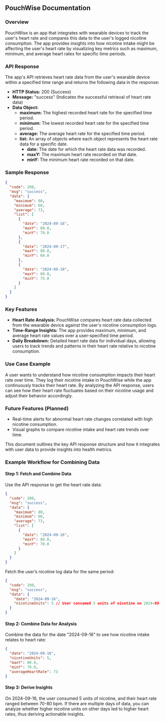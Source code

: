 ## PouchWise Documentation

### Overview

PouchWise is an app that integrates with wearable devices to track the user's heart rate and compares this data to the user's logged nicotine consumption. The app provides insights into how nicotine intake might be affecting the user's heart rate by visualizing key metrics such as maximum, minimum, and average heart rates for specific time periods.

### API Response

The app's API retrieves heart rate data from the user's wearable device within a specified time range and returns the following data in the response:

- **HTTP Status:** 200 (Success)
- **Message:** "success" (Indicates the successful retrieval of heart rate data)
- **Data Object:**
  - **maximum:** The highest recorded heart rate for the specified time period.
  - **minimum:** The lowest recorded heart rate for the specified time period.
  - **average:** The average heart rate for the specified time period.
  - **list:** An array of objects where each object represents the heart rate data for a specific date.
    - **date:** The date for which the heart rate data was recorded.
    - **maxY:** The maximum heart rate recorded on that date.
    - **minY:** The minimum heart rate recorded on that date.

### Sample Response

```json
{
  "code": 200,
  "msg": "success",
  "data": {
    "maximum": 80,
    "minimum": 60,
    "average": 73,
    "list": [
      {
        "date": "2024-09-16",
        "maxY": 80.0,
        "minY": 70.0
      },
      {
        "date": "2024-09-17",
        "maxY": 80.0,
        "minY": 60.0
      },
      {
        "date": "2024-09-18",
        "maxY": 80.0,
        "minY": 75.0
      }
    ]
  }
}
```

### Key Features

- **Heart Rate Analysis:** PouchWise compares heart rate data collected from the wearable device against the user's nicotine consumption logs.
- **Time-Range Insights:** The app provides maximum, minimum, and average heart rate values over a user-specified time period.
- **Daily Breakdown:** Detailed heart rate data for individual days, allowing users to track trends and patterns in their heart rate relative to nicotine consumption.

### Use Case Example

A user wants to understand how nicotine consumption impacts their heart rate over time. They log their nicotine intake in PouchWise while the app continuously tracks their heart rate. By analyzing the API response, users can see how their heart rate fluctuates based on their nicotine usage and adjust their behavior accordingly.

### Future Features (Planned)

- Real-time alerts for abnormal heart rate changes correlated with high nicotine consumption.
- Visual graphs to compare nicotine intake and heart rate trends over time.

This document outlines the key API response structure and how it integrates with user data to provide insights into health metrics.

### Example Workflow for Combining Data

#### Step 1: Fetch and Combine Data

Use the API response to get the heart rate data:

```json
{
  "code": 200,
  "msg": "success",
  "data": {
    "maximum": 80,
    "minimum": 60,
    "average": 73,
    "list": [
      {
        "date": "2024-09-16",
        "maxY": 80.0,
        "minY": 70.0
      }
    ]
  }
}
```

Fetch the user’s nicotine log data for the same period:

```json
{
  "code": 200,
  "msg": "success",
  "data": {
    "date": "2024-09-16",
    "nicotineUnits": 5 // User consumed 5 units of nicotine on 2024-09-16
  }
}
```

#### Step 2: Combine Data for Analysis

Combine the data for the date "2024-09-16" to see how nicotine intake relates to heart rate:

```json
{
  "date": "2024-09-16",
  "nicotineUnits": 5,
  "maxY": 80.0,
  "minY": 70.0,
  "averageHeartRate": 73
}
```

#### Step 3: Derive Insights

On 2024-09-16, the user consumed 5 units of nicotine, and their heart rate ranged between 70-80 bpm. If there are multiple days of data, you can analyze whether higher nicotine units on other days led to higher heart rates, thus deriving actionable insights.
